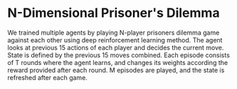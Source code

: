 # N-Dimensional Prisoner's Dilemma
We trained multiple agents by playing N-player prisoners dilemma game against each other using deep reinforcement learning method. 
The agent looks at previous 15 actions of each player and decides the current move. State is defined by the previous 15 moves combined. Each episode consists of T rounds where the agent learns, and changes its weights according the reward provided after each round. M episodes are played, and the state is refreshed after each game.
